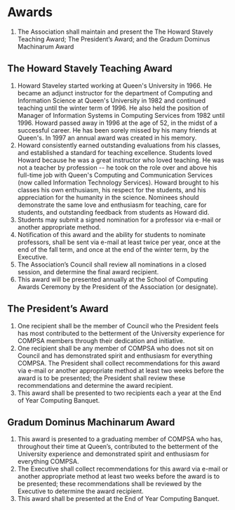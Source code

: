 # Awards

1. The Association shall maintain and present the The Howard Stavely Teaching
   Award; The President’s Award; and the Gradum Dominus Machinarum Award

## The Howard Stavely Teaching Award

1. Howard Staveley started working at Queen's University in 1966. He became an
   adjunct instructor for the department of Computing and Information Science
   at Queen's University in 1982 and continued teaching until the winter term
   of 1996. He also held the position of Manager of Information Systems in
   Computing Services from 1982 until 1996. Howard passed away in 1996 at the
   age of 52, in the midst of a successful career. He has been sorely missed by
   his many friends at Queen's. In 1997 an annual award was created in his
   memory. 
2. Howard consistently earned outstanding evaluations from his classes, and
   established a standard for teaching excellence. Students loved Howard
   because he was a great instructor who loved teaching. He was not a teacher
   by profession -- he took on the role over and above his full-time job with
   Queen's Computing and Communication Services (now called Information
   Technology Services). Howard brought to his classes his own enthusiasm, his
   respect for the students, and his appreciation for the humanity in the
   science. Nominees should demonstrate the same love and enthusiasm for
   teaching, care for students, and outstanding feedback from students as
   Howard did. 
3. Students may submit a signed nomination for a professor via e-mail or
   another appropriate method. 
4. Notification of this award and the ability for students to nominate
   professors, shall be sent via e-mail at least twice per year, once at the
   end of the fall term, and once at the end of the winter term, by the
   Executive. 
5. The Association’s Council shall review all nominations in a closed session,
   and determine the final award recipient. 
6. This award will be presented annually at the School of Computing Awards
   Ceremony by the President of the Association (or designate).

## The President’s Award 

1. One recipient shall be the member of Council who the President feels has
   most contributed to the betterment of the University experience for COMPSA
   members through their dedication and initiative. 
2. One recipient shall be any member of COMPSA who does not sit on Council and
   has demonstrated spirit and enthusiasm for everything COMPSA. The President
   shall collect recommendations for this award via e-mail or another
   appropriate method at least two weeks before the award is to be presented;
   the President shall review these recommendations and determine the award
   recipient.
3. This award shall be presented to two recipients each a year at the End of
   Year Computing Banquet.

## Gradum Dominus Machinarum Award

1. This award is presented to a graduating member of COMPSA who has, throughout
   their time at Queen’s, contributed to the betterment of the University
   experience and demonstrated spirit and enthusiasm for everything COMPSA.
2. The Executive shall collect recommendations for this award via e-mail or
   another appropriate method at least two weeks before the award is to be
   presented; these recommendations shall be reviewed by the Executive to
   determine the award recipient.
3. This award shall be presented at the End of Year Computing Banquet.


